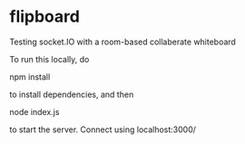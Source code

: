 flipboard
=========

Testing socket.IO with a room-based collaberate whiteboard

To run this locally, do 

  npm install

to install dependencies, and then

  node index.js

to start the server. Connect using localhost:3000/

